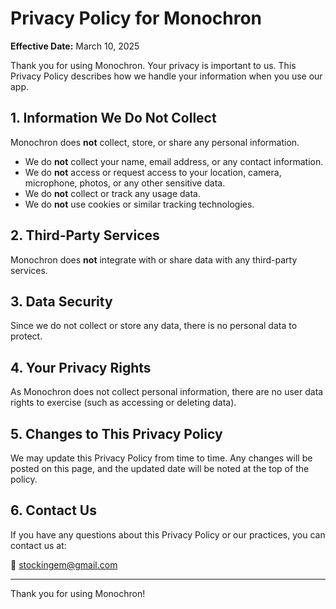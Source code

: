 # Privacy Policy for Monochron

**Effective Date:** March 10, 2025

Thank you for using Monochron. Your privacy is important to us. This Privacy Policy describes how we handle your information when you use our app.

## 1. Information We Do Not Collect

Monochron does **not** collect, store, or share any personal information.

- We do **not** collect your name, email address, or any contact information.
- We do **not** access or request access to your location, camera, microphone, photos, or any other sensitive data.
- We do **not** collect or track any usage data.
- We do **not** use cookies or similar tracking technologies.

## 2. Third-Party Services

Monochron does **not** integrate with or share data with any third-party services.

## 3. Data Security

Since we do not collect or store any data, there is no personal data to protect.

## 4. Your Privacy Rights

As Monochron does not collect personal information, there are no user data rights to exercise (such as accessing or deleting data).

## 5. Changes to This Privacy Policy

We may update this Privacy Policy from time to time. Any changes will be posted on this page, and the updated date will be noted at the top of the policy.

## 6. Contact Us

If you have any questions about this Privacy Policy or our practices, you can contact us at:

📧 [stockingem@gmail.com](stockingem@gmail.com)

---

Thank you for using Monochron!